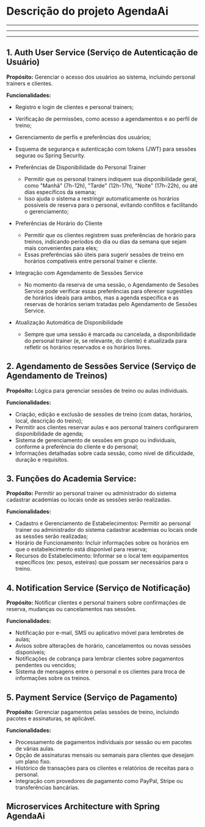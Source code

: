 # Descrição do projeto AgendaAi

***

___
******


## 1. Auth User Service (Serviço de Autenticação de Usuário)  

**Propósito:** Gerenciar o acesso dos usuários ao sistema, incluindo personal trainers e clientes.

**Funcionalidades:**
* Registro e login de clientes e personal trainers;
* Verificação de permissões, como acesso a agendamentos e ao perfil de treino;
* Gerenciamento de perfis e preferências dos usuários;
* Esquema de segurança e autenticação com tokens (JWT) para sessões seguras ou Spring Security.
* Preferências de Disponibilidade do Personal Trainer
    * Permitir que os personal trainers indiquem sua disponibilidade geral, como "Manhã" (7h-12h), "Tarde" (12h-17h), "Noite" (17h-22h), ou até dias específicos da semana;
    * Isso ajuda o sistema a restringir automaticamente os horários possíveis de reserva para o personal, evitando conflitos e facilitando o gerenciamento;
* Preferências de Horário do Cliente
    * Permitir que os clientes registrem suas preferências de horário para treinos, indicando períodos do dia ou dias da semana que sejam mais convenientes para eles;
    * Essas preferências são úteis para sugerir sessões de treino em horários compatíveis entre personal trainer e cliente.

* Integração com Agendamento de Sessões Service
    * No momento da reserva de uma sessão, o Agendamento de Sessões Service pode verificar essas preferências para oferecer sugestões de horários ideais para ambos, mas a agenda específica e as reservas de horários seriam tratadas pelo Agendamento de Sessões Service.

* Atualização Automática de Disponibilidade
    * Sempre que uma sessão é marcada ou cancelada, a disponibilidade do personal trainer (e, se relevante, do cliente) é atualizada para refletir os horários reservados e os horários livres.

## 2. Agendamento de Sessões Service (Serviço de Agendamento de Treinos)  


**Propósito:** Lógica para gerenciar sessões de treino ou aulas individuais.
  
**Funcionalidades:**
* Criação, edição e exclusão de sessões de treino (com datas, horários, local, descrição do treino);
* Permitir aos clientes reservar aulas e aos personal trainers configurarem disponibilidade de agenda;
* Sistema de gerenciamento de sessões em grupo ou individuais, conforme a preferência do cliente e do personal;
* Informações detalhadas sobre cada sessão, como nível de dificuldade, duração e requisitos.

## 3. Funções do Academia Service:  


**Propósito:** Permitir ao personal trainer ou administrador do sistema cadastrar academias ou locais onde as sessões serão realizadas.

**Funcionalidades:**
* Cadastro e Gerenciamento de Estabelecimentos: Permitir ao personal trainer ou administrador do sistema cadastrar academias ou locais onde as sessões serão realizadas;
* Horário de Funcionamento: Incluir informações sobre os horários em que o estabelecimento está disponível para reserva;
* Recursos do Estabelecimento: Informar se o local tem equipamentos específicos (ex: pesos, esteiras) que possam ser necessários para o treino.

## 4. Notification Service (Serviço de Notificação)  


**Propósito:** Notificar clientes e personal trainers sobre confirmações de reserva, mudanças ou cancelamentos nas sessões.

**Funcionalidades:**
* Notificação por e-mail, SMS ou aplicativo móvel para lembretes de aulas;
* Avisos sobre alterações de horário, cancelamentos ou novas sessões disponíveis;
* Notificações de cobrança para lembrar clientes sobre pagamentos pendentes ou vencidos;
* Sistema de mensagens entre o personal e os clientes para troca de informações sobre os treinos.

## 5. Payment Service (Serviço de Pagamento)  


  
  **Propósito:** Gerenciar pagamentos pelas sessões de treino, incluindo pacotes e assinaturas, se aplicável.

  **Funcionalidades:**
* Processamento de pagamentos individuais por sessão ou em pacotes de várias aulas.
* Opção de assinaturas mensais ou semanais para clientes que desejam um plano fixo.
* Histórico de transações para os clientes e relatórios de receitas para o personal.
* Integração com provedores de pagamento como PayPal, Stripe ou transferências bancárias.

## Microservices Architecture with Spring AgendaAi

